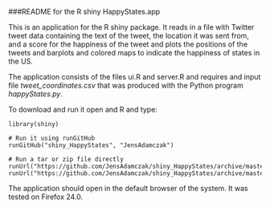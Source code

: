 ###README for the R shiny HappyStates.app

This is an application for the R shiny package. It reads in a file with Twitter
tweet data containing the text of the tweet, the location it was sent from, and a
score for the happiness of the tweet and plots the positions of the tweets and
barplots and colored maps to indicate the happiness of states in the US.

The application consists of the files ui.R and server.R and requires and input
file *tweet_coordinates.csv* that was produced with the Python program
*happyStates.py*.

To download and run it open and R and type:

```
library(shiny)

# Run it using runGitHub
runGitHub("shiny_HappyStates", "JensAdamczak")

# Run a tar or zip file directly
runUrl("https://github.com/JensAdamczak/shiny_HappyStates/archive/master.tar.gz")
runUrl("https://github.com/JensAdamczak/shiny_HappyStates/archive/master.zip")
```

The application should open in the default browser of the system. It was tested
on Firefox 24.0.  
